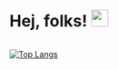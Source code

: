 <h1>
  Hej, folks! 
  <img src="https://media.giphy.com/media/hvRJCLFzcasrR4ia7z/giphy.gif" width="30px"/>
</h1>

<img src="https://komarev.com/ghpvc/?username=pan-efs&style=flat-square&color=blue" alt=""/>

[![Top Langs](https://github-readme-stats.vercel.app/api/top-langs/?username=pan-efs&layout=compact&theme=dracula)](https://github.com/anuraghazra/github-readme-stats)
